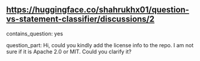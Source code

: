 ## https://huggingface.co/shahrukhx01/question-vs-statement-classifier/discussions/2

contains_question: yes

question_part: Hi, could you kindly add the license info to the repo. I am not sure if it is Apache 2.0 or MIT. Could you clarify it?
